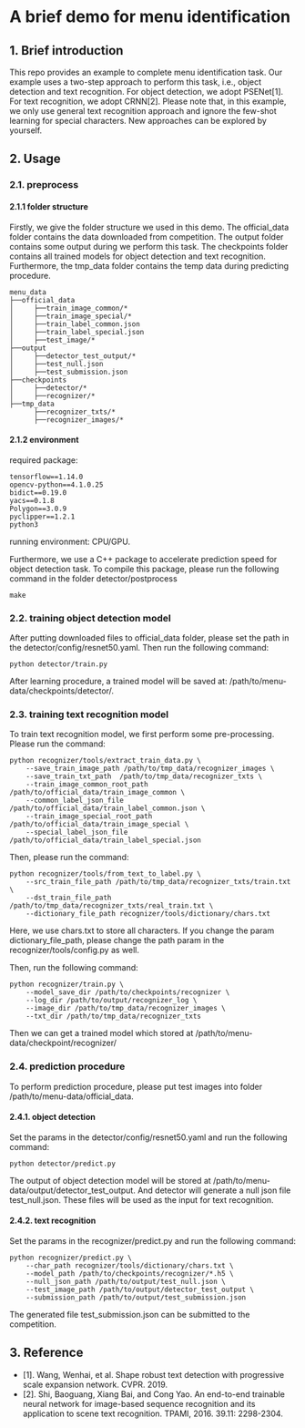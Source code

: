 # A brief demo for menu identification

## 1. Brief introduction
This repo provides an example to complete menu identification task. Our example uses a two-step approach to perform this task, i.e., object detection and text recognition. For object detection, we adopt PSENet[1]. For text recognition, we adopt CRNN[2]. Please note that, in this example, we only use general text recognition approach and ignore the few-shot learning for special characters. New approaches can be explored by yourself.

## 2. Usage

### 2.1. preprocess

#### 2.1.1 folder structure
Firstly, we give the folder structure we used in this demo. The official_data folder contains the data downloaded from competition. The output folder contains some output during we perform this task. The checkpoints folder contains all trained models for object detection and text recognition. Furthermore, the tmp_data folder contains the temp data during predicting procedure.

```
menu_data
├──official_data
│     ├──train_image_common/*
│     ├──train_image_special/*
│     ├──train_label_common.json
│     ├──train_label_special.json
│     ├──test_image/*
├──output
│     ├──detector_test_output/*
│     ├──test_null.json
│     ├──test_submission.json
├──checkpoints
│     ├──detector/*
│     ├──recognizer/*
├──tmp_data
      ├──recognizer_txts/*
      ├──recognizer_images/*
```

#### 2.1.2 environment

required package:

```
tensorflow==1.14.0
opencv-python==4.1.0.25
bidict==0.19.0
yacs==0.1.8
Polygon==3.0.9
pyclipper==1.2.1
python3
```

running environment: CPU/GPU.

Furthermore, we use a C++ package to accelerate prediction speed for object detection task. To compile this package, please run the following command in the folder detector/postprocess
```
make
```

### 2.2. training object detection model

After putting downloaded files to official_data folder, please set the path in the detector/config/resnet50.yaml. Then run the following command:
```
python detector/train.py
```

After learning procedure, a trained model will be saved at: /path/to/menu-data/checkpoints/detector/.

### 2.3. training text recognition model

To train text recognition model, we first perform some pre-processing. Please run the command:
```
python recognizer/tools/extract_train_data.py \ 
    --save_train_image_path /path/to/tmp_data/recognizer_images \
    --save_train_txt_path  /path/to/tmp_data/recognizer_txts \
    --train_image_common_root_path /path/to/official_data/train_image_common \
    --common_label_json_file /path/to/official_data/train_label_common.json \
    --train_image_special_root_path /path/to/official_data/train_image_special \
    --special_label_json_file /path/to/official_data/train_label_special.json
```
Then, please run the command:
```
python recognizer/tools/from_text_to_label.py \
    --src_train_file_path /path/to/tmp_data/recognizer_txts/train.txt \
    --dst_train_file_path /path/to/tmp_data/recognizer_txts/real_train.txt \
    --dictionary_file_path recognizer/tools/dictionary/chars.txt
```

Here, we use chars.txt to store all characters. If you change the param dictionary_file_path, please change the path param in the recognizer/tools/config.py as well.

Then, run the following command:
```
python recognizer/train.py \
    --model_save_dir /path/to/checkpoints/recognizer \
    --log_dir /path/to/output/recognizer_log \
    --image_dir /path/to/tmp_data/recognizer_images \
    --txt_dir /path/to/tmp_data/recognizer_txts
```

Then we can get a trained model which stored at /path/to/menu-data/checkpoint/recognizer/

### 2.4. prediction procedure
To perform prediction procedure, please put test images into folder /path/to/menu-data/official_data.
#### 2.4.1. object detection

Set the params in the detector/config/resnet50.yaml and run the following command:
```
python detector/predict.py
```
The output of object detection model will be stored at /path/to/menu-data/output/detector_test_output. And detector will generate a null json file test_null.json. These files will be used as the input for text recognition.
#### 2.4.2. text recognition

Set the params in the recognizer/predict.py and run the following command:
```
python recognizer/predict.py \
    --char_path recognizer/tools/dictionary/chars.txt \
    --model_path /path/to/checkpoints/recognizer/*.h5 \
    --null_json_path /path/to/output/test_null.json \
    --test_image_path /path/to/output/detector_test_output \
    --submission_path /path/to/output/test_submission.json
```

The generated file test_submission.json can be submitted to the competition.

## 3. Reference

- [1]. Wang, Wenhai, et al. Shape robust text detection with progressive scale expansion network. CVPR. 2019.
- [2]. Shi, Baoguang, Xiang Bai, and Cong Yao. An end-to-end trainable neural network for image-based sequence recognition and its application to scene text recognition. TPAMI, 2016. 39.11: 2298-2304.